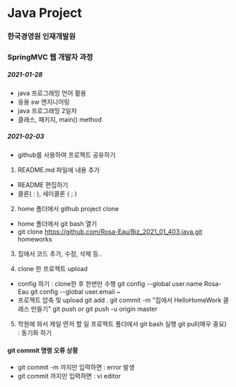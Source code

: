 # Java Project
### 한국경영원 인재개발원
### SpringMVC 웹 개발자 과정

##### 2021-01-28

* java 프로그래밍 언어 활용
* 응용 sw 엔지니어링
* java 프로그래밍 2일차
* 클래스, 패키지, main() method

##### 2021-02-03
* github를 사용하여 프로젝트 공유하기
1. README.md 파일에 내용 추가 
* README 편집하기
* 콜론( : ), 세미콜론 ( ; )

2. home 폴더에서 github project clone
* home 폴더에서 git bash 열기
* git clone https://github.com/Rosa-Eau/Biz_2021_01_403.java.git homeworks

3. 집에서 코드 추가, 수정, 삭제 등..

4. clone 한 프로젝트 upload
* config 하기 : clone한 후 한번만 수행
	git config --global user.name Rosa-Eau
	git config --global user.email ~
* 프로젝트 압축 및 upload
	git add .
	git commit -m "집에서 HelloHomeWork 클래스 만들기"
	git push or git push -u origin master

5. 학원에 와서 제일 먼저 할 일
	프로젝트 폴더에서 git bash 실행
	git pull(매우 중요) : 동기화 하기


#### git commit 명령 오류 상황
* git commit -m 까지만 입력하면 : error 발생
* git commit 까지만 입력하면 : vi editor